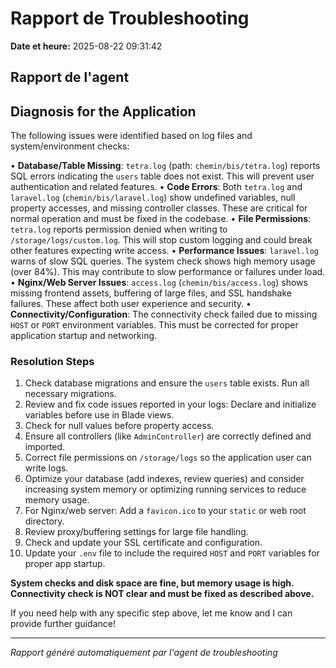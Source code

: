 # Rapport de Troubleshooting

**Date et heure:** 2025-08-22 09:31:42

## Rapport de l'agent

## Diagnosis for the Application

The following issues were identified based on log files and system/environment checks:

• **Database/Table Missing**: `tetra.log` (path: `chemin/bis/tetra.log`) reports SQL errors indicating the `users` table does not exist. This will prevent user authentication and related features.
• **Code Errors**: Both `tetra.log` and `laravel.log` (`chemin/bis/laravel.log`) show undefined variables, null property accesses, and missing controller classes. These are critical for normal operation and must be fixed in the codebase.
• **File Permissions**: `tetra.log` reports permission denied when writing to `/storage/logs/custom.log`. This will stop custom logging and could break other features expecting write access.
• **Performance Issues**: `laravel.log` warns of slow SQL queries. The system check shows high memory usage (over 84%). This may contribute to slow performance or failures under load.
• **Nginx/Web Server Issues**: `access.log` (`chemin/bis/access.log`) shows missing frontend assets, buffering of large files, and SSL handshake failures. These affect both user experience and security.
• **Connectivity/Configuration**: The connectivity check failed due to missing `HOST` or `PORT` environment variables. This must be corrected for proper application startup and networking.

### Resolution Steps

1. Check database migrations and ensure the `users` table exists. Run all necessary migrations.
2. Review and fix code issues reported in your logs: Declare and initialize variables before use in Blade views.
3. Check for null values before property access.
4. Ensure all controllers (like `AdminController`) are correctly defined and imported.
5. Correct file permissions on `/storage/logs` so the application user can write logs.
6. Optimize your database (add indexes, review queries) and consider increasing system memory or optimizing running services to reduce memory usage.
7. For Nginx/web server: Add a `favicon.ico` to your `static` or web root directory.
8. Review proxy/buffering settings for large file handling.
9. Check and update your SSL certificate and configuration.
10. Update your `.env` file to include the required `HOST` and `PORT` variables for proper app startup.

**System checks and disk space are fine, but memory usage is high. Connectivity check is NOT clear and must be fixed as described above.**

If you need help with any specific step above, let me know and I can provide further guidance!

---
*Rapport généré automatiquement par l'agent de troubleshooting*
